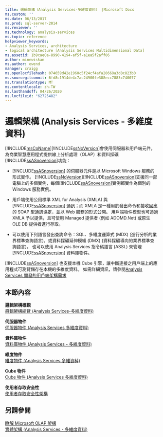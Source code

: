```yaml
---
title: 邏輯架構（Analysis Services-多維度資料） |Microsoft Docs
ms.custom: ''
ms.date: 06/13/2017
ms.prod: sql-server-2014
ms.reviewer: ''
ms.technology: analysis-services
ms.topic: reference
helpviewer_keywords:
- Analysis Services, architecture
- logical architecture [Analysis Services Multidimensional Data]
ms.assetid: 1b9cae0a-8990-4194-af5f-a1ea5f2aff06
author: minewiskan
ms.author: owend
manager: craigg
ms.openlocfilehash: 074659d42e1960c5f24cf4afa20668a3d8c823b0
ms.sourcegitcommit: 6fd8c1914de4c7ac24900fe388ecc7883c740077
ms.translationtype: MT
ms.contentlocale: zh-TW
ms.lasthandoff: 04/26/2020
ms.locfileid: "62725482"
---
```

# <a name="logical-architecture-analysis-services---multidimensional-data"></a>邏輯架構 (Analysis Services - 多維度資料)
  [!INCLUDE[msCoName](../../../includes/msconame-md.md)][!INCLUDE[ssNoVersion](../../../includes/ssnoversion-md.md)]會使用伺服器和用戶端元件，為商業智慧應用程式提供線上分析處理（OLAP）和資料採礦[!INCLUDE[ssASnoversion](../../../includes/ssasnoversion-md.md)]功能：  
  
-   [!INCLUDE[ssASnoversion](../../../includes/ssasnoversion-md.md)] 的伺服器元件是以 Microsoft Windows 服務的形式實作。 [!INCLUDE[ssNoVersion](../../../includes/ssnoversion-md.md)][!INCLUDE[ssASnoversion](../../../includes/ssasnoversion-md.md)]支援同一部電腦上的多個實例，每個[!INCLUDE[ssASnoversion](../../../includes/ssasnoversion-md.md)]實例都實作為個別的 Windows 服務實例。  
  
-   用戶端使用公用標準 XML for Analysis (XMLA) 與 [!INCLUDE[ssASnoversion](../../../includes/ssasnoversion-md.md)] 通訊；而 XMLA 是一種用於發出命令和接收回應的 SOAP 型通訊協定，並以 Web 服務的形式公開。 用戶端物件模型也可透過 XMLA 予以提供，且可使用 Managed 提供者 (例如 ADOMD.Net) 或原生 OLE DB 提供者進行存取。  
  
-   可以使用下列語言發出查詢命令：SQL、多維度運算式 (MDX) (進行分析的業界標準查詢語言)，或資料採礦延伸模組 (DMX) (資料採礦導向的業界標準查詢語言)。 也可以使用 Analysis Services 指令碼語言 (ASSL) 來管理 [!INCLUDE[ssASnoversion](../../../includes/ssasnoversion-md.md)] 資料庫物件。  
  
 [!INCLUDE[ssASnoversion](../../../includes/ssasnoversion-md.md)] 也支援本機 Cube 引擎，讓中斷連接之用戶端上的應用程式可瀏覽儲存在本機的多維度資料。 如需詳細資訊，請參閱[Analysis Services 開發的用戶端架構需求](../olap-physical/client-architecture-requirements-for-analysis-services-development.md)  
  
## <a name="in-this-section"></a>本節內容  
 **邏輯架構概觀**  
 [邏輯架構總覽 &#40;Analysis Services-多維度資料&#41;](logical-architecture-overview-analysis-services-multidimensional-data.md)  
  
 **伺服器物件**  
 [伺服器物件 &#40;Analysis Services 多維度資料&#41;](server-objects-analysis-services-multidimensional-data.md)  
  
 **資料庫物件**  
 [資料庫物件 &#40;Analysis Services - 多維度資料&#41;](database-objects-analysis-services-multidimensional-data.md)  
  
 **維度物件**  
 [維度物件 &#40;Analysis Services 多維資料&#41;](../../multidimensional-models-olap-logical-dimension-objects/dimension-objects-analysis-services-multidimensional-data.md)  
  
 **Cube 物件**  
 [Cube 物件 &#40;Analysis Services 多維度資料&#41;](../../multidimensional-models-olap-logical-cube-objects/cube-objects-analysis-services-multidimensional-data.md)  
  
 **使用者存取安全性**  
 [使用者存取安全性架構](understanding-microsoft-olap-logical-architecture.md)  
  
## <a name="see-also"></a>另請參閱  
 [瞭解 Microsoft OLAP 架構](../olap-physical/understanding-microsoft-olap-architecture.md)   
 [實體架構 &#40;Analysis Services - 多維度資料&#41;](../olap-physical/understanding-microsoft-olap-physical-architecture.md)  
  
  
